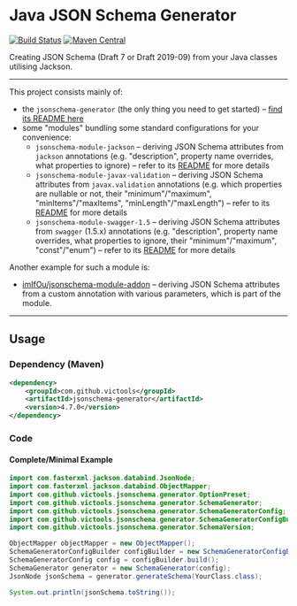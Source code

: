 # Java JSON Schema Generator
[![Build Status](https://github.com/victools/jsonschema-generator/workflows/Java%20CI%20(Maven)/badge.svg)](https://github.com/victools/jsonschema-generator/actions?query=workflow%3A%22Java+CI+%28Maven%29%22)
[![Maven Central](https://maven-badges.herokuapp.com/maven-central/com.github.victools/jsonschema-generator/badge.svg)](https://maven-badges.herokuapp.com/maven-central/com.github.victools/jsonschema-generator)

Creating JSON Schema (Draft 7 or Draft 2019-09) from your Java classes utilising Jackson.

----

This project consists mainly of:
- the `jsonschema-generator` (the only thing you need to get started) – [find its README here](jsonschema-generator/README.md)
- some "modules" bundling some standard configurations for your convenience:
    - `jsonschema-module-jackson` – deriving JSON Schema attributes from `jackson` annotations (e.g. "description", property name overrides, what properties to ignore) – refer to its [README](jsonschema-module-jackson/README.md) for more details
    - `jsonschema-module-javax-validation` – deriving JSON Schema attributes from `javax.validation` annotations (e.g. which properties are nullable or not, their "minimum"/"maximum", "minItems"/"maxItems", "minLength"/"maxLength") – refer to its [README](jsonschema-module-javax-validation/README.md) for more details
    - `jsonschema-module-swagger-1.5` – deriving JSON Schema attributes from `swagger` (1.5.x) annotations (e.g. "description", property name overrides, what properties to ignore, their "minimum"/"maximum", "const"/"enum") – refer to its [README](jsonschema-module-swagger-1.5/README.md) for more details

Another example for such a module is:
- [imIfOu/jsonschema-module-addon](https://github.com/imIfOu/jsonschema-module-addon) – deriving JSON Schema attributes from a custom annotation with various parameters, which is part of the module.

----

## Usage
### Dependency (Maven)

```xml
<dependency>
    <groupId>com.github.victools</groupId>
    <artifactId>jsonschema-generator</artifactId>
    <version>4.7.0</version>
</dependency>
```

### Code
#### Complete/Minimal Example
```java
import com.fasterxml.jackson.databind.JsonNode;
import com.fasterxml.jackson.databind.ObjectMapper;
import com.github.victools.jsonschema.generator.OptionPreset;
import com.github.victools.jsonschema.generator.SchemaGenerator;
import com.github.victools.jsonschema.generator.SchemaGeneratorConfig;
import com.github.victools.jsonschema.generator.SchemaGeneratorConfigBuilder;
import com.github.victools.jsonschema.generator.SchemaVersion;
```
```java
ObjectMapper objectMapper = new ObjectMapper();
SchemaGeneratorConfigBuilder configBuilder = new SchemaGeneratorConfigBuilder(objectMapper, SchemaVersion.DRAFT_2019_09, OptionPreset.PLAIN_JSON);
SchemaGeneratorConfig config = configBuilder.build();
SchemaGenerator generator = new SchemaGenerator(config);
JsonNode jsonSchema = generator.generateSchema(YourClass.class);

System.out.println(jsonSchema.toString());
```
